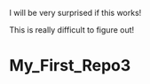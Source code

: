 I will be very surprised if this works! 

This is really difficult to figure out!

# My_First_Repo3
